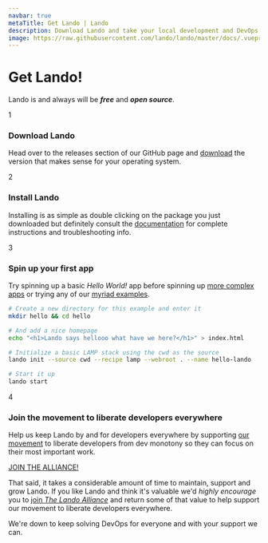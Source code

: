 ```yaml
---
navbar: true
metaTitle: Get Lando | Lando
description: Download Lando and take your local development and DevOps workflow to lightspeed.
image: https://raw.githubusercontent.com/lando/lando/master/docs/.vuepress/public/images/hero-pink.png
---
```


# Get Lando!

Lando is and always will be _**free**_ and _**open source**_.

<div class="step">
  <div class="left">
    <div class="step-number"><p>1</p></div>
  </div>
  <div class="right">
    <h3>Download Lando</h3>
    <div>
      <p>Head over to the releases section of our GitHub page and <a href="https://github.com/lando/lando/releases" target="_blank">download</a> the version that makes sense for your operating system.</p>
    </div>
  </div>
</div>

<div class="step">
  <div class="left">
    <div class="step-number"><p>2</p></div>
  </div>
  <div class="right">
    <h3>Install Lando</h3>
    <div>
      <p>Installing is as simple as double clicking on the package you just downloaded but definitely consult the <a href="https://docs.lando.dev/basics/installation.html" target="_blank">documentation</a> for complete instructions and troubleshooting info.</p>
    </div>
  </div>
</div>

<div class="step hide-ender">
  <div class="left">
    <div class="step-number"><p>3</p></div>
  </div>
  <div class="right">
    <h3>Spin up your first app</h3>
    <div>
      <p>Try spinning up a basic <em>Hello World!</em> app before spinning up <a href="https://docs.lando.dev/basics/first-app.html" target="_blank">more complex apps</a> or trying any of our <a href="https://github.com/lando/lando/tree/master/examples" target="_blank">myriad examples</a>.
      </p>
    </div>
  </div>
</div>

```bash
# Create a new directory for this example and enter it
mkdir hello && cd hello

# And add a nice homepage
echo "<h1>Lando says hellooo what have we here?</h1>" > index.html

# Initialize a basic LAMP stack using the cwd as the source
lando init --source cwd --recipe lamp --webroot . --name hello-lando

# Start it up
lando start
```
<div class="step"></div>

<div class="step">
  <div class="left">
    <div class="step-number"><p>4</p></div>
  </div>
  <div class="right">
    <h3>Join the movement to liberate developers everywhere</h3>
    <div>
      <p>Help us keep Lando by and for developers everywhere by supporting <a href="https://lando.dev/alliance/join/" target="_blank">our movement</a> to liberate developers from dev monotony so they can focus on their most important work.
      </p>
    </div>
    <div>
      <a class="button big" href="/alliance/join/">JOIN THE ALLIANCE!</a>
    </div>
  </div>
</div>


That said, it takes a considerable amount of time to maintain, support and grow Lando. If you like Lando and think it's valuable we'd _highly encourage_ you to [join _The Lando Alliance_](/alliance/join/) and return some of that value to help support our movement to liberate developers everywhere.

We're down to keep solving DevOps for everyone and with your support we can.


